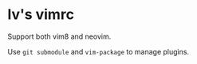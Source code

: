 # lv's vimrc

Support both vim8 and neovim.

Use `git submodule` and `vim-package` to manage plugins.
